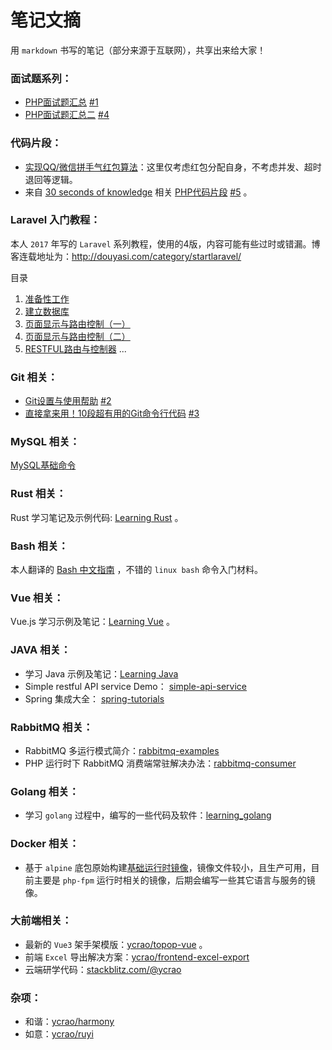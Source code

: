 笔记文摘
=======

用 `markdown` 书写的笔记（部分来源于互联网），共享出来给大家！


### 面试题系列：

- [PHP面试题汇总](php/interview.md) [#1](https://github.com/ycrao/mynotes/issues/1)
- [PHP面试题汇总二](php/interview_2.md) [#4](https://github.com/ycrao/mynotes/issues/4)

### 代码片段：

- [实现QQ/微信拼手气红包算法](php/randomLuckyRedPacket.php)：这里仅考虑红包分配自身，不考虑并发、超时退回等逻辑。
- 来自 [30 seconds of knowledge](https://github.com/30-seconds/30_seconds_of_knowledge/tree/master/src/assets/snippets/php) 相关 [PHP代码片段](php/30_seconds_of_knowledge_php.md) [#5](https://github.com/ycrao/mynotes/issues/5) 。

### Laravel 入门教程：

本人 `2017` 年写的 `Laravel` 系列教程，使用的4版，内容可能有些过时或错漏。博客连载地址为：http://douyasi.com/category/startlaravel/

目录

1. [准备性工作](laravel_cms/01.md)
2. [建立数据库](laravel_cms/02.md)
3. [页面显示与路由控制（一）](laravel_cms/03.md)
4. [页面显示与路由控制（二）](laravel_cms/04.md)
5. [RESTFUL路由与控制器](laravel_cms/05.md)
...

### Git 相关：

- [Git设置与使用帮助](git/git.md) [#2](https://github.com/ycrao/mynotes/issues/2)
- [直接拿来用！10段超有用的Git命令行代码](git/advanced-git-commands.md) [#3](https://github.com/ycrao/mynotes/issues/3)

### MySQL 相关：

[MySQL基础命令](mysql/basic.md)

### Rust 相关：

Rust 学习笔记及示例代码: [Learning Rust](https://github.com/ycrao/learning_rust) 。

### Bash 相关：

本人翻译的 [Bash 中文指南](https://github.com/ycrao/bash-guide) ，不错的 `linux bash` 命令入门材料。

### Vue 相关：

Vue.js 学习示例及笔记：[Learning Vue](https://github.com/ycrao/learning_vue) 。

### JAVA 相关：

- 学习 Java 示例及笔记：[Learning Java](https://github.com/ycrao/learning_java)
- Simple restful API service Demo： [simple-api-service](https://github.com/douyasi/simple-api-service)
- Spring 集成大全： [spring-tutorials](https://github.com/ycrao/spring-tutorials)

### RabbitMQ 相关：

- RabbitMQ 多运行模式简介：[rabbitmq-examples](https://github.com/ycrao/rabbitmq-examples)
- PHP 运行时下 RabbitMQ 消费端常驻解决办法：[rabbitmq-consumer](https://github.com/ycrao/rabbitmq-consumer)

### Golang 相关：

- 学习 `golang` 过程中，编写的一些代码及软件：[learning_golang](https://github.com/ycrao/learning_golang)

### Docker 相关：

- 基于 `alpine` 底包原始构建[基础运行时镜像](https://github.com/ycrao/base-runtime-images)，镜像文件较小，且生产可用，目前主要是 `php-fpm` 运行时相关的镜像，后期会编写一些其它语言与服务的镜像。

### 大前端相关：

- 最新的 `Vue3` 架手架模版：[ycrao/topop-vue](https://github.com/ycrao/topop-vue) 。
- 前端 `Excel` 导出解决方案：[ycrao/frontend-excel-export](https://github.com/ycrao/frontend-excel-export)
- 云端研学代码：[stackblitz.com/@ycrao](https://stackblitz.com/@ycrao/collections/learning-typescript)

### 杂项：

- 和谐：[ycrao/harmony](https://github.com/ycrao/harmony)
- 如意：[ycrao/ruyi](https://github.com/ycrao/ruyi)